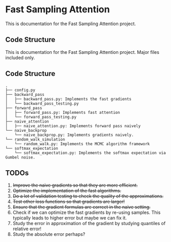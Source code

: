 # Fast Sampling Attention
This is documentation for the Fast Sampling Attention project.

## Code Structure
This is documentation for the Fast Sampling Attention project. Major files included only.

## Code Structure
```
.
├── config.py
├── backward_pass
│   ├── backward_pass.py: Implements the fast gradients
│   └── backward_pass_testing.py
├── forward_pass
│   ├── forward_pass.py: Implements fast attention
│   └── forward_pass_testing.py
├── naive_attention
│   ├── naive_attention.py: Implements forward pass naively
└── naive_backprop
    └── naive_backprop.py: Implements gradients naively.
└── random_walk_simulation
    └── random_walk.py: Implements the MCMC algorithm framework
└── softmax_expectation
    └── softmax_expectation.py: Implements the softmax expectation via Gumbel noise.
```

## TODOs
1. ~~Improve the naive gradients so that they are more efficient.~~
2. ~~Optimize the implementation of the fast algorithms.~~
3. ~~Do a lot of validation testing to check the quality of the approximations.~~
4. ~~Test other loss functions so that gradients are larger!~~
5. ~~Ensure that the gradient formulas are correct in the naive setting.~~
6. Check if we can optimize the fast gradients by re-using samples. This typically leads to higher error but maybe we can fix it.
7. Study the error in approximation of the gradient by studying quantiles of relative error!
8. Study the absolute error perhaps?